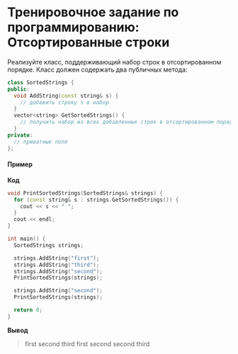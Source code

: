 # Тренировочное задание по программированию: Отсортированные строки

Реализуйте класс, поддерживающий набор строк в отсортированном порядке. Класс должен содержать два публичных метода:

```C++
class SortedStrings {
public:
  void AddString(const string& s) {
    // добавить строку s в набор
  }
  vector<string> GetSortedStrings() {
    // получить набор из всех добавленных строк в отсортированном порядке
  }
private:
  // приватные поля
};
```

#### Пример

**Код**

```C++
void PrintSortedStrings(SortedStrings& strings) {
  for (const string& s : strings.GetSortedStrings()) {
    cout << s << " ";
  }
  cout << endl;
}

int main() {
  SortedStrings strings;

  strings.AddString("first");
  strings.AddString("third");
  strings.AddString("second");
  PrintSortedStrings(strings);

  strings.AddString("second");
  PrintSortedStrings(strings);

  return 0;
}
```

**Вывод**

> first second third
> first second second third
